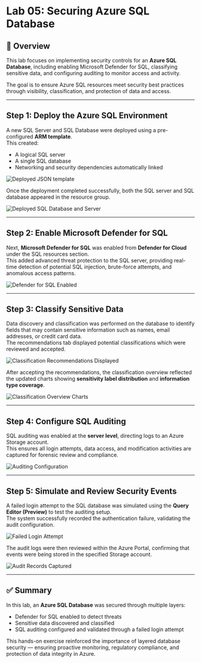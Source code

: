 # Lab 05: Securing Azure SQL Database

## 🧩 Overview
This lab focuses on implementing security controls for an **Azure SQL Database**, including enabling Microsoft Defender for SQL, classifying sensitive data, and configuring auditing to monitor access and activity.

The goal is to ensure Azure SQL resources meet security best practices through visibility, classification, and protection of data and access.

---

## Step 1: Deploy the Azure SQL Environment
A new SQL Server and SQL Database were deployed using a pre-configured **ARM template**.  
This created:
- A logical SQL server  
- A single SQL database  
- Networking and security dependencies automatically linked  

![Deployed JSON template](../IMG_2175.jpeg)

Once the deployment completed successfully, both the SQL server and SQL database appeared in the resource group.

![Deployed SQL Database and Server](../IMG_2176.jpeg)

---

## Step 2: Enable Microsoft Defender for SQL
Next, **Microsoft Defender for SQL** was enabled from **Defender for Cloud** under the SQL resources section.  
This added advanced threat protection to the SQL server, providing real-time detection of potential SQL injection, brute-force attempts, and anomalous access patterns.

![Defender for SQL Enabled](../IMG_2177.jpeg)

---

## Step 3: Classify Sensitive Data
Data discovery and classification was performed on the database to identify fields that may contain sensitive information such as names, email addresses, or credit card data.  
The recommendations tab displayed potential classifications which were reviewed and accepted.

![Classification Recommendations Displayed](../IMG_2178.jpeg)

After accepting the recommendations, the classification overview reflected the updated charts showing **sensitivity label distribution** and **information type coverage**.

![Classification Overview Charts](../IMG_2180.jpeg)

---

## Step 4: Configure SQL Auditing
SQL auditing was enabled at the **server level**, directing logs to an Azure Storage account.  
This ensures all login attempts, data access, and modification activities are captured for forensic review and compliance.

![Auditing Configuration](../IMG_2181.jpeg)

---

## Step 5: Simulate and Review Security Events
A failed login attempt to the SQL database was simulated using the **Query Editor (Preview)** to test the auditing setup.  
The system successfully recorded the authentication failure, validating the audit configuration.

![Failed Login Attempt](../IMG_2185.jpeg)

The audit logs were then reviewed within the Azure Portal, confirming that events were being stored in the specified Storage account.

![Audit Records Captured](../IMG_2187.jpeg)

---

## ✅ Summary
In this lab, an **Azure SQL Database** was secured through multiple layers:
- Defender for SQL enabled to detect threats  
- Sensitive data discovered and classified  
- SQL auditing configured and validated through a failed login attempt  

This hands-on exercise reinforced the importance of layered database security — ensuring proactive monitoring, regulatory compliance, and protection of data integrity in Azure.
